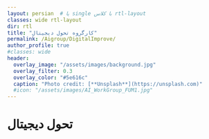 ```yaml
---
layout: persian  # یا single با کلاس rtl-layout
classes: wide rtl-layout
dir: rtl
title: "کارگروه تحول دیجیتال"
permalink: /Aigroup/DigitalImprove/
author_profile: true
#classes: wide
header:
  overlay_image: "/assets/images/background.jpg"
  overlay_filter: 0.3
  overlay_color: "#5e616c"
  caption: "Photo credit: [**Unsplash**](https://unsplash.com)"
  #icon: "/assets/images/AI_WorkGroup_FUM1.jpg"
---
```


# تحول دیجیتال
